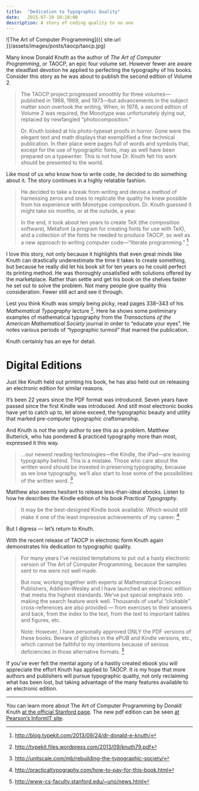 ```yaml
---
title:  "Dedication to Typographic Quality"
date:   2015-07-10 10:18:00
description: A story of ceding quality to no one
---
```


![The Art of Computer Programming]({{ site.url }}/assets/images/posts/taocp/taocp.jpg) 

Many know Donald Knuth as the author of *The Art of Computer Programming*, or TAOCP, an epic four volume set. However fewer are aware the steadfast devotion he applied to perfecting the typography of his books. Consider this story as he was about to publish the second edition of Volume 2.

> The TAOCP project progressed smoothly for three volumes—published in 1968, 1969, and 1973—but advancements in the subject matter soon overtook the writing. When, in 1978, a second edition of Volume 2 was required, the Monotype was unfortunately dying out, replaced by newfangled “photocomposition.”
>
> Dr. Knuth looked at his photo-typeset proofs in horror. Gone were the elegant text and math displays that exemplified a fine technical publication. In their place were pages full of words and symbols that, except for the use of typographic fonts, may as well have been prepared on a typewriter. This is not how Dr. Knuth felt his work should be presented to the world. 

Like most of us who know how to write code, he decided to do something about it. The story continues in a highly relatable fashion.

> He decided to take a break from writing and devise a method of harnessing zeros and ones to replicate the quality he knew possible from his experience with Monotype composition. Dr. Knuth guessed it might take six months, or at the outside, a year. 
>
> In the end, it took about ten years to create TeX (the composition software), Metafont (a program for creating fonts for use with TeX), and a collection of the fonts he needed to produce TAOCP, as well as a new approach to writing computer code—“literate programming.” [^1]

I love this story, not only because it highlights that even great minds like Knuth can drastically underestimate the time it takes to create something, but because he really did let his book sit for ten years so he could perfect its printing method. He was thoroughly unsatisfied with solutions offered by the marketplace. Rather than settle and get his book on the shelves faster he set out to solve the problem. Not many people give quality this consideration. Fewer still act and see it through.

Lest you think Knuth was simply being picky, read pages 338–343 of his *Mathematical Typography* lecture [^3]. Here he shows some preliminary examples of mathematical typography from the *Transactions of the American Mathematical Society* journal in order to “educate your eyes”. He notes various periods of “typographic turmoil” that marred the publication.

Knuth certainly has an eye for detail.

# Digital Editions

Just like Knuth held out printing his book, he has also held out on releasing an electronic edition for similar reasons. 

It’s been 22 years since the PDF format was introduced. Seven years have passed since the first Kindle was introduced. And still most electronic books have yet to catch up to, let alone exceed, the typographic beauty and utility that marked pre-computer typographic craftsmanship.

And Knuth is not the only author to see this as a problem. Matthew Butterick, who has pondered & practiced typography more than most, expressed it this way.

> …our newest reading technologies—the Kindle, the iPad—are leaving typography behind. This is a mistake. Those who care about the written word should be invested in preserving typography, because as we lose typography, we’ll also start to lose some of the possibilities of the written word. [^4]

Matthew also seems hesitant to release less-than-ideal ebooks. Listen to how he describes the Kindle edition of his book *Practical Typography*.

> It may be the best-designed Kindle book available. Which would still make it one of the least im­pres­sive achievements of my career. [^5]

But I digress — let’s return to Knuth.

With the recent release of TAOCP in electronic form Knuth again demonstrates his dedication to typographic quality.

> For many years I've resisted temptations to put out a hasty electronic version of The Art of Computer Programming, because the samples sent to me were not well made.
>
> But now, working together with experts at Mathematical Sciences Publishers, Addison-Wesley and I have launched an electronic edition that meets the highest standards. We’ve put special emphasis into making the search feature work well. Thousands of useful “clickable” cross-references are also provided — from exercises to their answers and back, from the index to the text, from the text to important tables and figures, etc.
>
> Note: However, I have personally approved ONLY the PDF versions of these books. Beware of glitches in the ePUB and Kindle versions, etc., which cannot be faithful to my intentions because of serious deficiencies in those alternative formats. [^2]

If you’ve ever felt the mental agony of a hastily created ebook you will appreciate the effort Knuth has applied to TAOCP. It is my hope that more authors and publishers will pursue typographic quality, not only reclaiming what has been lost, but taking advantage of the many features available to an electronic edition.

----

You can learn more about The Art of Computer Programming by Donald Knuth [at the official Stanford page](http://www-cs-faculty.stanford.edu/~uno/taocp.html). The new pdf edition can be seen [at Pearson’s InformIT site](http://www.informit.com/store/art-of-computer-programming-volume-1-fascicle-1-mmix-9780201853926).

[^1]: http://blog.typekit.com/2013/09/24/dr-donald-e-knuth/
[^2]: http://www-cs-faculty.stanford.edu/~uno/news.html
[^3]: http://typekit.files.wordpress.com/2013/09/knuth79.pdf
[^4]: http://unitscale.com/mb/rebuilding-the-typographic-society/
[^5]: http://practicaltypography.com/how-to-pay-for-this-book.html